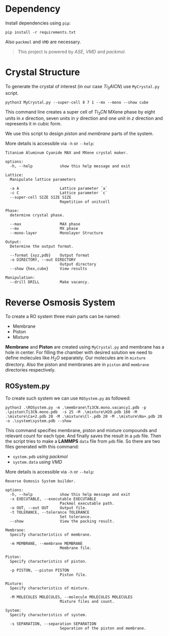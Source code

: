 # Dependency

Install dependencies using `pip`:
```shell
pip install -r requirements.txt
```
Also `packmol` and `VMD` are necessary.

> This project is powered by *ASE*, *VMD* and *packmol*.


# Crystal Structure

To generate the crystal of interest (in our case $Ti_3AlCN$) use `MyCrystal.py` script.
```shell
python3 MyCrystal.py --super-cell 8 7 1 --mx --mono --show cube
```
This command line creates a super cell of $Ti_3CN$ MXene phase by eight units in $x$ direction, seven units in $y$ direction and one unit in $z$ direction and represents it in cubic form.

We use this script to design *piston* and *membrane* parts of the system.

More details is accessible via `-h` or `--help`:

```
Titanium Aluminum Cyanide MAX and MXene crystal maker.

options:
  -h, --help            show this help message and exit

Lattice:
  Manipulate lattice parameters

  -a A                  Lattice parameter `a`
  -c C                  Lattice parameter `c`
  --super-cell SIZE SIZE SIZE
                        Repetition of unitcell

Phase:
  determine crystal phase.

  --max                 MAX phase
  --mx                  MX phase
  --mono-layer          Monolayer Structure

Output:
  Determine the output format.

  --format {xyz,pdb}    Output format
  -o DIRECTORY, --out DIRECTORY
                        Output directory
  --show {hex,cube}     View results

Manipulation:
  --drill DRILL         Make vacancy.
```

# Reverse Osmosis System

To create a RO system three main parts can be named:
- Membrane
- Piston
- Mixture

**Membrane** and **Piston** are created using `MyCrystal.py` and membrane has a hole in center.
For filling the chamber with desired solution we need to define molecules like $H_2O$ separately.
Our molecules are in `mixture` directory. Also the piston and membranes are in `piston` and `membrane` directories respectively.

## ROSystem.py

To create such system we can use `ROSystem.py` as followed:
```
python3 .\ROSystem.py -m .\membrane\Ti3CN.mono.vacancy1.pdb -p .\piston\Ti3CN.mono.pdb  -s 25 -M .\mixture\H2O.pdb 160 -M .\mixture\Ca+2.pdb 20 -M .\mixture\Cl-.pdb 20 -M .\mixture\Na+.pdb 20 -o .\system\system.pdb --show
```

This command specifies membrane, piston and mixture compounds and relevant count for each type. And finally saves the result in a `pdb` file.
Then the script tries to make a **LAMMPS** `data` file from `pdb` file.
So there are two files generated with this command:
 - `system.pdb` *using packmol*
 - `system.data` *using VMD*

More details is accessible via `-h` or `--help`:
```
Reverse Osmosis System builder.

options:
  -h, --help            show this help message and exit
  -x EXECUTABLE, --executable EXECUTABLE
                        Packmol executable path.
  -o OUT, --out OUT     Output file.
  -t TOLERANCE, --tolerance TOLERANCE
                        Set tolerance.
  --show                View the packing result.

Membrane:
  Specify characteristics of membrane.

  -m MEMBRANE, --membrane MEMBRANE
                        Membrane file.

Piston:
  Specify characteristics of piston.

  -p PISTON, --piston PISTON
                        Piston file.

Mixture:
  Specify characteristics of mixture.

  -M MOLECULES MOLECULES, --molecule MOLECULES MOLECULES
                        Mixture files and count.

System:
  Specify characteristics of system.

  -s SEPARATION, --separation SEPARATION
                        Separation of the piston and membrane.
```
